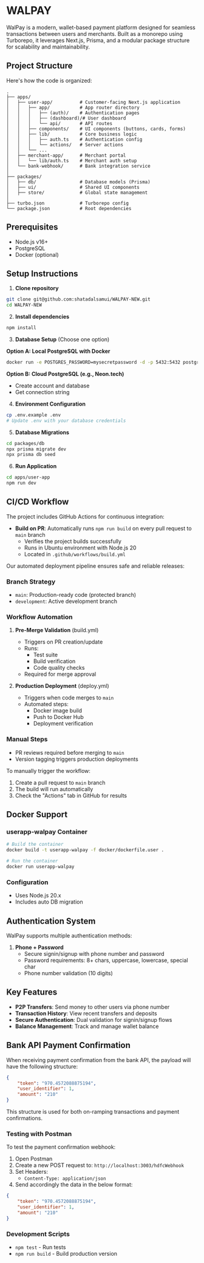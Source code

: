  
# WALPAY

WalPay is a modern, wallet-based payment platform designed for seamless transactions between users and merchants. Built as a monorepo using Turborepo, it leverages Next.js, Prisma, and a modular package structure for scalability and maintainability.

## Project Structure

Here's how the code is organized:

```
.
├── apps/
│   ├── user-app/          # Customer-facing Next.js application
│   │   ├── app/           # App router directory
│   │   │   ├── (auth)/    # Authentication pages
│   │   │   ├── (dashboard)/# User dashboard
│   │   │   └── api/       # API routes
│   │   ├── components/    # UI components (buttons, cards, forms)
│   │   ├── lib/           # Core business logic
│   │   │   ├── auth.ts    # Authentication config
│   │   │   └── actions/   # Server actions
│   │   └── ...
│   ├── merchant-app/      # Merchant portal
│   │   └── lib/auth.ts    # Merchant auth setup
│   └── bank-webhook/      # Bank integration service
│
├── packages/
│   ├── db/                # Database models (Prisma)
│   ├── ui/                # Shared UI components
│   ├── store/             # Global state management
│
├── turbo.json             # Turborepo config
└── package.json           # Root dependencies
```

## Prerequisites
- Node.js v16+
- PostgreSQL
- Docker (optional)

## Setup Instructions

1. **Clone repository**
```bash
git clone git@github.com:shatadalsamui/WALPAY-NEW.git
cd WALPAY-NEW
```

2. **Install dependencies**
```bash
npm install
```

3. **Database Setup** (Choose one option)

**Option A: Local PostgreSQL with Docker**
```bash
docker run -e POSTGRES_PASSWORD=mysecretpassword -d -p 5432:5432 postgres
```

**Option B: Cloud PostgreSQL (e.g., Neon.tech)**
- Create account and database
- Get connection string

4. **Environment Configuration**
```bash
cp .env.example .env
# Update .env with your database credentials
```

5. **Database Migrations**
```bash
cd packages/db
npx prisma migrate dev
npx prisma db seed
```

6. **Run Application**
```bash
cd apps/user-app
npm run dev
```

## CI/CD Workflow

The project includes GitHub Actions for continuous integration:

- **Build on PR**: Automatically runs `npm run build` on every pull request to `main` branch
  - Verifies the project builds successfully
  - Runs in Ubuntu environment with Node.js 20
  - Located in `.github/workflows/build.yml`

Our automated deployment pipeline ensures safe and reliable releases:

### Branch Strategy
- `main`: Production-ready code (protected branch)
- `development`: Active development branch

### Workflow Automation

1. **Pre-Merge Validation** (build.yml)
   - Triggers on PR creation/update
   - Runs:
     - Test suite
     - Build verification
     - Code quality checks
   - Required for merge approval

2. **Production Deployment** (deploy.yml)
   - Triggers when code merges to `main`
   - Automated steps:
     - Docker image build
     - Push to Docker Hub
     - Deployment verification

### Manual Steps
- PR reviews required before merging to `main`
- Version tagging triggers production deployments

To manually trigger the workflow:
1. Create a pull request to `main` branch
2. The build will run automatically
3. Check the "Actions" tab in GitHub for results

## Docker Support

### userapp-walpay Container
```bash
# Build the container
docker build -t userapp-walpay -f docker/dockerfile.user .

# Run the container
docker run userapp-walpay
```

### Configuration
- Uses Node.js 20.x
- Includes auto DB migration

## Authentication System

WalPay supports multiple authentication methods:

1. **Phone + Password**
   - Secure signin/signup with phone number and password
   - Password requirements: 8+ chars, uppercase, lowercase, special char
   - Phone number validation (10 digits)

## Key Features

- **P2P Transfers**: Send money to other users via phone number
- **Transaction History**: View recent transfers and deposits
- **Secure Authentication**: Dual validation for signin/signup flows
- **Balance Management**: Track and manage wallet balance

## Bank API Payment Confirmation

When receiving payment confirmation from the bank API, the payload will have the following structure:

```json
{
    "token": "970.4572088875194",
    "user_identifier": 1,
    "amount": "210"
}
```

This structure is used for both on-ramping transactions and payment confirmations.

### Testing with Postman
To test the payment confirmation webhook:
1. Open Postman
2. Create a new POST request to: `http://localhost:3003/hdfcWebhook`
3. Set Headers:
   - `Content-Type: application/json`
4. Send accordingly the data in the below format:

```json
{
    "token": "970.4572088875194",
    "user_identifier": 1,
    "amount": "210"
}
```

### Development Scripts
- `npm test` - Run tests
- `npm run build` - Build production version
 
 
